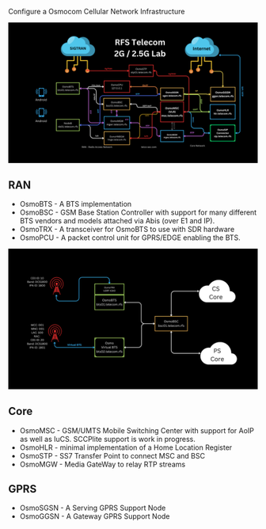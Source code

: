Configure a Osmocom Cellular Network Infrastructure




![image](img/RFS_Telecom_Lab.png)




## RAN

- OsmoBTS - A BTS implementation
- OsmoBSC - GSM Base Station Controller with support for many different BTS vendors and models attached via Abis (over E1 and IP).
- OsmoTRX - A transceiver for OsmoBTS to use with SDR hardware
- OsmoPCU - A packet control unit for GPRS/EDGE enabling the BTS.


![image](img/RAN.png)

## Core
- OsmoMSC - GSM/UMTS Mobile Switching Center with support for AoIP as well as IuCS. SCCPlite support is work in progress.
- OsmoHLR - minimal implementation of a Home Location Register
- OsmoSTP - SS7 Transfer Point to connect MSC and BSC
- OsmoMGW - Media GateWay to relay RTP streams


## GPRS

- OsmoSGSN - A Serving GPRS Support Node
- OsmoGGSN - A Gateway GPRS Support Node


